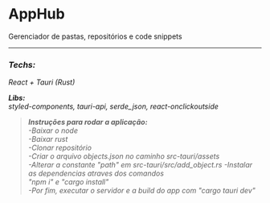 # AppHub
Gerenciador de pastas, repositórios e code snippets

___

### <em>Techs:
React + Tauri (Rust)


<strong>Libs:</strong> <br> styled-components, tauri-api, serde_json, react-onclickoutside

><strong>Instruções para rodar a aplicação:</strong> <br> 
-Baixar o node <br>
-Baixar rust <br>
-Clonar repositório <br>
-Criar o arquivo objects.json no caminho src-tauri/assets <br>
-Alterar a constante "path" em src-tauri/src/add_object.rs
-Instalar as dependencias atraves dos comandos <br> "npm i" e "cargo install" <br>
-Por fim, executar o servidor e a build do app com "cargo tauri dev"